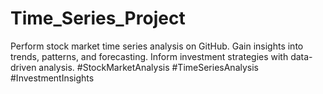 # Time_Series_Project
Perform stock market time series analysis on GitHub. Gain insights into trends, patterns, and forecasting. Inform investment strategies with data-driven analysis. #StockMarketAnalysis #TimeSeriesAnalysis #InvestmentInsights
